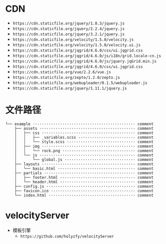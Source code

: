 # CDN

- `https://cdn.staticfile.org/jquery/1.8.3/jquery.js`
- `https://cdn.staticfile.org/jquery/2.2.4/jquery.js`
- `https://cdn.staticfile.org/jquery/3.2.1/jquery.js`
- `https://cdn.staticfile.org/velocity/1.5.0/velocity.js`
- `https://cdn.staticfile.org/velocity/1.5.0/velocity.ui.js`
- `https://cdn.staticfile.org/jqgrid/4.6.0/css/ui.jqgrid.css`
- `https://cdn.staticfile.org/jqgrid/4.6.0/js/i18n/grid.locale-cn.js`
- `https://cdn.staticfile.org/jqgrid/4.6.0/js/jquery.jqGrid.min.js`
- `https://cdn.staticfile.org/jqgrid/4.6.0/css/ui.jqgrid.css`
- `https://cdn.staticfile.org/vue/2.2.6/vue.js`
- `https://cdn.staticfile.org/zepto/1.2.0/zepto.js`
- `https://cdn.staticfile.org/webuploader/0.1.5/webuploader.js`
- `https://cdn.staticfile.org/jquery/1.11.1/jquery.js`


# 文件路径

```
└── example ············································· comment
    ├── assets ·········································· comment
    │   ├── css ········································· comment
    │   │   ├── _variables.scss ························· comment
    │   │   └── style.scss ······························ comment
    │   ├── img ········································· comment
    │   │   └── rock.png ································ comment
    │   └── js ·········································· comment
    │       └── global.js ······························· comment
    ├── layouts ········································· comment
    │   └── basic.html ·································· comment
    ├── partials ········································ comment
    │   ├── footer.html ································· comment
    │   └── header.html ································· comment
    ├── config.js ······································· comment
    ├── favicon.ico ····································· comment
    └── index.html ······································ comment
```

# velocityServer
- 模板引擎
    + `https://github.com/holyzfy/velocityServer`